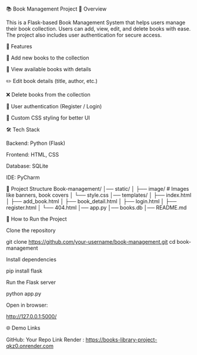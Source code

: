 📚 Book Management Project
📖 Overview

This is a Flask-based Book Management System that helps users manage their book collection.
Users can add, view, edit, and delete books with ease. The project also includes user authentication for secure access.

🚀 Features

📝 Add new books to the collection

📖 View available books with details

✏️ Edit book details (title, author, etc.)

❌ Delete books from the collection

👤 User authentication (Register / Login)

🎨 Custom CSS styling for better UI

🛠 Tech Stack

Backend: Python (Flask)

Frontend: HTML, CSS

Database: SQLite

IDE: PyCharm

📂 Project Structure
Book-management/
│── static/
│   ├── image/          # Images like banners, book covers
│   └── style.css
│── templates/
│   ├── index.html
│   ├── add_book.html
│   ├── book_detail.html
│   ├── login.html
│   ├── register.html
│   └── 404.html
│── app.py
│── books.db
│── README.md

🚀 How to Run the Project

Clone the repository

git clone https://github.com/your-username/book-management.git
cd book-management


Install dependencies

pip install flask


Run the Flask server

python app.py


Open in browser:

http://127.0.0.1:5000/

🌐 Demo Links

GitHub: Your Repo Link
Render : https://books-library-project-qkz0.onrender.com
